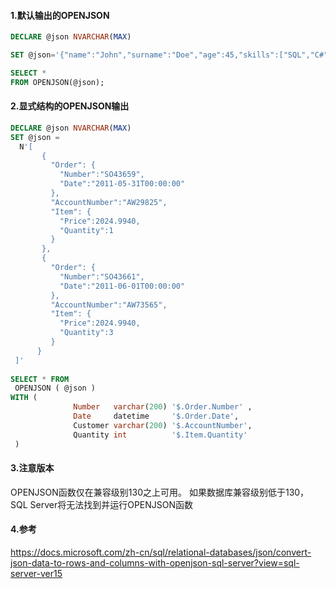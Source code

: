 #### 1.默认输出的OPENJSON

```sql
DECLARE @json NVARCHAR(MAX)

SET @json='{"name":"John","surname":"Doe","age":45,"skills":["SQL","C#","MVC"]}';

SELECT *
FROM OPENJSON(@json);
```



#### 2.显式结构的OPENJSON输出

```sql
DECLARE @json NVARCHAR(MAX)
SET @json =   
  N'[  
       {  
         "Order": {  
           "Number":"SO43659",  
           "Date":"2011-05-31T00:00:00"  
         },  
         "AccountNumber":"AW29825",  
         "Item": {  
           "Price":2024.9940,  
           "Quantity":1  
         }  
       },  
       {  
         "Order": {  
           "Number":"SO43661",  
           "Date":"2011-06-01T00:00:00"  
         },  
         "AccountNumber":"AW73565",  
         "Item": {  
           "Price":2024.9940,  
           "Quantity":3  
         }  
      }  
 ]'  
   
SELECT * FROM  
 OPENJSON ( @json )  
WITH (   
              Number   varchar(200) '$.Order.Number' ,  
              Date     datetime     '$.Order.Date',  
              Customer varchar(200) '$.AccountNumber',  
              Quantity int          '$.Item.Quantity'  
 )
```



#### 3.注意版本

OPENJSON函数仅在兼容级别130之上可用。 如果数据库兼容级别低于130，SQL Server将无法找到并运行OPENJSON函数





#### 4.参考

https://docs.microsoft.com/zh-cn/sql/relational-databases/json/convert-json-data-to-rows-and-columns-with-openjson-sql-server?view=sql-server-ver15





